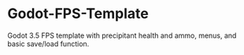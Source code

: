# Godot-FPS-Template
Godot 3.5 FPS template with precipitant health and ammo, menus, and basic save/load function.

